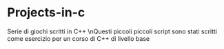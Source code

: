 # Projects-in-c

Serie di giochi scritti in C++
\nQuesti piccoli piccoli script sono stati scritti come esercizio per un corso di C++ di livello base
